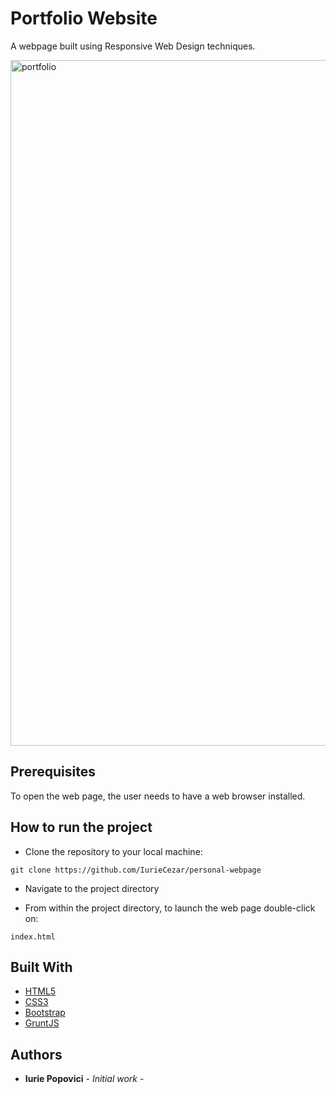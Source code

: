 # Portfolio Website
A webpage built using Responsive Web Design techniques.

<img width="1097" alt="portfolio" src="https://user-images.githubusercontent.com/19762832/26904219-833d2882-4ba6-11e7-9bc8-68f8929ef4d5.png">

## Prerequisites

To open the web page, the user needs to have a web browser installed.

## How to run the project
* Clone the repository to your local machine:

`git clone https://github.com/IurieCezar/personal-webpage`

* Navigate to the project directory

* From within the project directory, to launch the web page double-click on:

`index.html`
## Built With

* [HTML5](https://developer.mozilla.org/en-US/docs/Web/Guide/HTML/HTML5)
* [CSS3](https://developer.mozilla.org/en-US/docs/Web/CSS/CSS3)
* [Bootstrap](http://getbootstrap.com/)
* [GruntJS](https://gruntjs.com/)

## Authors
* **Iurie Popovici**  - *Initial work* - 
